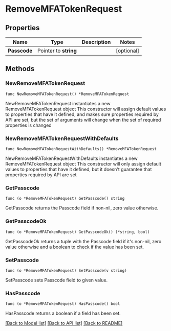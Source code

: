 # RemoveMFATokenRequest

## Properties

Name | Type | Description | Notes
------------ | ------------- | ------------- | -------------
**Passcode** | Pointer to **string** |  | [optional] 

## Methods

### NewRemoveMFATokenRequest

`func NewRemoveMFATokenRequest() *RemoveMFATokenRequest`

NewRemoveMFATokenRequest instantiates a new RemoveMFATokenRequest object
This constructor will assign default values to properties that have it defined,
and makes sure properties required by API are set, but the set of arguments
will change when the set of required properties is changed

### NewRemoveMFATokenRequestWithDefaults

`func NewRemoveMFATokenRequestWithDefaults() *RemoveMFATokenRequest`

NewRemoveMFATokenRequestWithDefaults instantiates a new RemoveMFATokenRequest object
This constructor will only assign default values to properties that have it defined,
but it doesn't guarantee that properties required by API are set

### GetPasscode

`func (o *RemoveMFATokenRequest) GetPasscode() string`

GetPasscode returns the Passcode field if non-nil, zero value otherwise.

### GetPasscodeOk

`func (o *RemoveMFATokenRequest) GetPasscodeOk() (*string, bool)`

GetPasscodeOk returns a tuple with the Passcode field if it's non-nil, zero value otherwise
and a boolean to check if the value has been set.

### SetPasscode

`func (o *RemoveMFATokenRequest) SetPasscode(v string)`

SetPasscode sets Passcode field to given value.

### HasPasscode

`func (o *RemoveMFATokenRequest) HasPasscode() bool`

HasPasscode returns a boolean if a field has been set.


[[Back to Model list]](../README.md#documentation-for-models) [[Back to API list]](../README.md#documentation-for-api-endpoints) [[Back to README]](../README.md)


